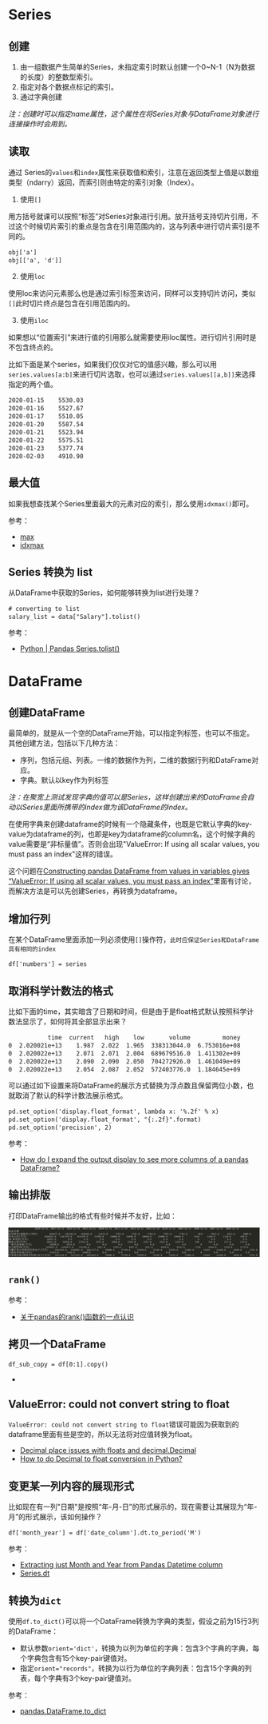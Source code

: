 # Series

## 创建

1. 由一组数据产生简单的Series，未指定索引时默认创建一个0~N-1（N为数据的长度）的整数型索引。
2. 指定对各个数据点标记的索引。
3. 通过字典创建


*注：创建时可以指定name属性，这个属性在将Series对象与DataFrame对象进行连接操作时会用到。*


## 读取

通过 Series的`values`和`index`属性来获取值和索引，注意在返回类型上值是以数组类型（ndarry）返回，而索引则由特定的索引对象（Index）。

1. 使用`[]`

用方括号就课可以按照“标签”对Series对象进行引用。放开括号支持切片引用，不过这个时候切片索引的重点是包含在引用范围内的，这与列表中进行切片索引是不同的。

```
obj['a']
obj[['a', 'd']]
```

2. 使用`loc`

使用loc来访问元素那么也是通过索引标签来访问，同样可以支持切片访问，类似`[]`此时切片终点是包含在引用范围内的。

3. 使用`iloc`

如果想以“位置索引”来进行值的引用那么就需要使用iloc属性。进行切片引用时是不包含终点的。


比如下面是某个series，如果我们仅仅对它的值感兴趣，那么可以用`series.values[a:b]`来进行切片选取，也可以通过`series.values[[a,b]]`来选择指定的两个值。

```
2020-01-15    5530.03
2020-01-16    5527.67
2020-01-17    5510.05
2020-01-20    5587.54
2020-01-21    5523.94
2020-01-22    5575.51
2020-01-23    5377.74
2020-02-03    4910.90
```


## 最大值

如果我想查找某个Series里面最大的元素对应的索引，那么使用`idxmax()`即可。

参考：

- [max](https://pandas.pydata.org/docs/reference/api/pandas.Series.max.html)
- [idxmax](https://pandas.pydata.org/docs/reference/api/pandas.Series.idxmax.html)


## Series 转换为 list

从DataFrame中获取的Series，如何能够转换为list进行处理？

```
# converting to list
salary_list = data["Salary"].tolist()
```

参考：

- [Python | Pandas Series.tolist()](https://www.geeksforgeeks.org/python-pandas-series-tolist/)


# DataFrame

## 创建DataFrame

最简单的，就是从一个空的DataFrame开始，可以指定列标签，也可以不指定。其他创建方法，包括以下几种方法：

- 序列，包括元组、列表。一维的数据作为列，二维的数据行列和DataFrame对应。
- 字典。默认以key作为列标签

*注：在聚宽上测试发现字典的值可以是Series，这样创建出来的DataFrame会自动以Series里面所携带的index做为该DataFrame的index。*

在使用字典来创建dataframe的时候有一个隐藏条件，也既是它默认字典的key-value为dataframe的列，也即是key为dataframe的column名，这个时候字典的value需要是“非标量值”。否则会出现"ValueError: If using all scalar values, you must pass an index"这样的错误。

这个问题在[Constructing pandas DataFrame from values in variables gives “ValueError: If using all scalar values, you must pass an index”](https://stackoverflow.com/questions/17839973/constructing-pandas-dataframe-from-values-in-variables-gives-valueerror-if-usi)里面有讨论，而解决方法是可以先创建Series，再转换为dataframe。


## 增加行列

在某个DataFrame里面添加一列必须使用`[]`操作符，`此时应保证Series和DataFrame具有相同的index`

```
df['numbers'] = series
```


## 取消科学计数法的格式

比如下面的time，其实暗含了日期和时间，但是由于是float格式默认按照科学计数法显示了，如何将其全部显示出来？

```
           time  current   high    low       volume         money
0  2.020021e+13    1.987  2.022  1.965  338313044.0  6.753016e+08
0  2.020022e+13    2.071  2.071  2.004  689679516.0  1.411302e+09
0  2.020022e+13    2.090  2.090  2.050  704272926.0  1.461049e+09
0  2.020022e+13    2.054  2.087  2.052  572403776.0  1.184645e+09
```

可以通过如下设置来将DataFrame的展示方式替换为浮点数且保留两位小数，也就取消了默认的科学计数法展示格式。

```
pd.set_option('display.float_format', lambda x: '%.2f' % x)
pd.set_option('display.float_format', "{:.2f}".format)
pd.set_option('precision', 2)
```

参考：

- [How do I expand the output display to see more columns of a pandas DataFrame?](https://stackoverflow.com/questions/11707586/how-do-i-expand-the-output-display-to-see-more-columns-of-a-pandas-dataframe)


## 输出排版

打印DataFrame输出的格式有些时候并不友好，比如：

![](print_not_aligned.png)


## `rank()`

参考：

- [关于pandas的rank()函数的一点认识](https://zhuanlan.zhihu.com/p/87593543)


## 拷贝一个DataFrame

```
df_sub_copy = df[0:1].copy()
```

- [](https://stackoverflow.com/questions/27673231/why-should-i-make-a-copy-of-a-data-frame-in-pandas)


## ValueError: could not convert string to float

`ValueError: could not convert string to float`错误可能因为获取到的dataframe里面有些是空的，所以无法将对应值转换为float。


- [Decimal place issues with floats and decimal.Decimal](https://stackoverflow.com/questions/286061/decimal-place-issues-with-floats-and-decimal-decimal)
- [How to do Decimal to float conversion in Python?](https://stackoverflow.com/questions/32285927/how-to-do-decimal-to-float-conversion-in-python)

## 变更某一列内容的展现形式

比如现在有一列"日期"是按照“年-月-日”的形式展示的，现在需要让其展现为“年-月”的形式展示，该如何操作？

```
df['month_year'] = df['date_column'].dt.to_period('M')
```

参考：

- [Extracting just Month and Year from Pandas Datetime column](https://stackoverflow.com/questions/25146121/extracting-just-month-and-year-from-pandas-datetime-column)
- [Series.dt ](http://pandas.pydata.org/pandas-docs/stable/reference/series.html#api-series-dt)


## 转换为`dict`

使用`df.to_dict()`可以将一个DataFrame转换为字典的类型，假设之前为15行3列的DataFrame：

- 默认参数`orient='dict'`，转换为以列为单位的字典：包含3个字典的字典，每个字典包含有15个key-pair键值对。
- 指定`orient="records"`，转换为以行为单位的字典列表：包含15个字典的列表，每个字典有3个key-pair键值对。

参考：

- [pandas.DataFrame.to_dict](https://pandas.pydata.org/docs/reference/api/pandas.DataFrame.to_dict.html)


